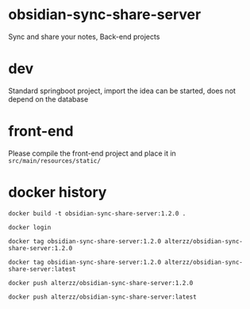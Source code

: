 # obsidian-sync-share-server

Sync and share your notes, Back-end projects



# dev

Standard springboot project, import the idea can be started, does not depend on the database


# front-end

Please compile the front-end project and place it in `src/main/resources/static/`


# docker history
```shell
docker build -t obsidian-sync-share-server:1.2.0 .

docker login

docker tag obsidian-sync-share-server:1.2.0 alterzz/obsidian-sync-share-server:1.2.0

docker tag obsidian-sync-share-server:1.2.0 alterzz/obsidian-sync-share-server:latest

docker push alterzz/obsidian-sync-share-server:1.2.0

docker push alterzz/obsidian-sync-share-server:latest

```


